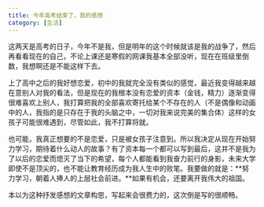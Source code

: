 ```yaml
---
title: 今年高考结束了，我的感想
category: [生活]
---
```


这两天是高考的日子，今年不是我，但是明年的这个时候就该是我的战争了，然后再看看现在的自己，不论上课还是寒假的网课我基本全部没听，现在在班级里倒数，我想啊还是不能这样下去。

上了高中之后的我好想恋爱，初中的我就完全没有类似的感觉，最近我变得越来越在意别人对我的看法，但是现在的我根本没有恋爱的资本（金钱，精力）逐渐变得很难喜欢上别人，我打算把我的全部喜欢寄托给某个不存在的人（不是偶像和动画中的人，我指的是只存在于我的头脑之中，一切对我来说完美的集合体）这样的女孩子可能很难遇到，尽管如此，我不打算将就。

也可能，我真正想要的不是恋爱，只是被女孩子注意到。所以我决定从现在开始努力学习，期待着什么动人的故事？有了资本每一个都可以写到最后，这并不是我为了以后的恋爱而熄灭了当下的希望，每个人都能看到我奋力前行的身影，未来大学即使不是顶尖的，也不能让教育经历成为我人生中的败笔。我要做的就是：**努力学习，朝着人捧人的上层社会前进。**如果有机会，还要离开我伟大的祖国。

本以为这种抒发感想的文章构思，写起来会很费力的，这次倒是写的很顺畅。
